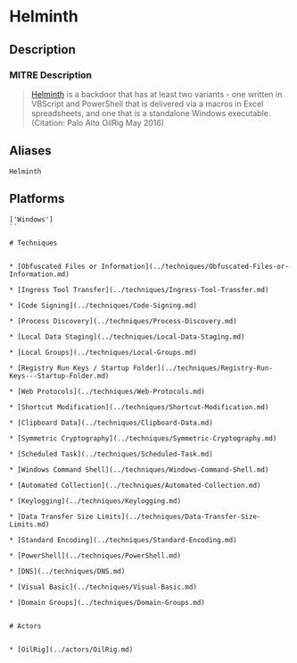 
# Helminth

## Description

### MITRE Description

> [Helminth](https://attack.mitre.org/software/S0170) is a backdoor that has at least two variants - one written in VBScript and PowerShell that is delivered via a macros in Excel spreadsheets, and one that is a standalone Windows executable. (Citation: Palo Alto OilRig May 2016)

## Aliases

```
Helminth
```

## Platforms

```
['Windows']
``

# Techniques


* [Obfuscated Files or Information](../techniques/Obfuscated-Files-or-Information.md)

* [Ingress Tool Transfer](../techniques/Ingress-Tool-Transfer.md)
    
* [Code Signing](../techniques/Code-Signing.md)
    
* [Process Discovery](../techniques/Process-Discovery.md)
    
* [Local Data Staging](../techniques/Local-Data-Staging.md)
    
* [Local Groups](../techniques/Local-Groups.md)
    
* [Registry Run Keys / Startup Folder](../techniques/Registry-Run-Keys---Startup-Folder.md)
    
* [Web Protocols](../techniques/Web-Protocols.md)
    
* [Shortcut Modification](../techniques/Shortcut-Modification.md)
    
* [Clipboard Data](../techniques/Clipboard-Data.md)
    
* [Symmetric Cryptography](../techniques/Symmetric-Cryptography.md)
    
* [Scheduled Task](../techniques/Scheduled-Task.md)
    
* [Windows Command Shell](../techniques/Windows-Command-Shell.md)
    
* [Automated Collection](../techniques/Automated-Collection.md)
    
* [Keylogging](../techniques/Keylogging.md)
    
* [Data Transfer Size Limits](../techniques/Data-Transfer-Size-Limits.md)
    
* [Standard Encoding](../techniques/Standard-Encoding.md)
    
* [PowerShell](../techniques/PowerShell.md)
    
* [DNS](../techniques/DNS.md)
    
* [Visual Basic](../techniques/Visual-Basic.md)
    
* [Domain Groups](../techniques/Domain-Groups.md)
    

# Actors


* [OilRig](../actors/OilRig.md)

